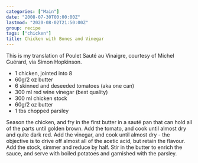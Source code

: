 ```yaml
---
categories: ["Main"]
date: "2008-07-30T00:00:00Z"
lastmod: "2020-08-02T21:50:00Z"
group: recipe
tags: ["chicken"]
title: Chicken with Bones and Vinegar
---
```


This is my translation of Poulet Sauté au Vinaigre, courtesy of Michel Guérard, via Simon Hopkinson.

- 1 chicken, jointed into 8
- 60g/2 oz butter
- 6 skinned and deseeded tomatoes (aka one can)
- 300 ml red wine vinegar (best quality)
- 300 ml chicken stock
- 60g/2 oz butter
- 1 tbs chopped parsley

Season the chicken, and fry in the first butter in a sauté pan that can hold all of the parts until golden brown.  Add the tomato, and cook until almost dry and quite dark red.  Add the vinegar, and cook until almost dry - the objective is to drive off almost all of the acetic acid, but retain the flavour.  Add the stock, simmer and reduce by half.  Stir in the butter to enrich the sauce, and serve with boiled potatoes and garnished with the parsley.
